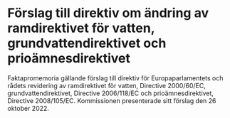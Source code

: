 # Förslag till direktiv om ändring av ramdirektivet för vatten, grundvattendirektivet och prioämnesdirektivet

Faktapromemoria gällande förslag till direktiv för Europaparlamentets och rådets revidering av ramdirektivet för vatten, Directive 2000/60/EC, grundvattendirektivet, Directive 2006/118/EC och prioämnesdirektivet, Directive 2008/105/EC. Kommissionen presenterade sitt förslag den 26 oktober 2022.
